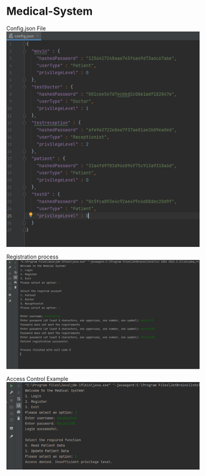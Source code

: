 ﻿# Medical-System

 Config.json File
 ![alt text](https://github.com/movinsilva/Medical-System/blob/main/src/assets/Config.png)

 Registration process
 ![alt text](https://github.com/movinsilva/Medical-System/blob/main/src/assets/Registration.png)

Access Control Example
![alt text](https://github.com/movinsilva/Medical-System/blob/main/src/assets/AccessControl.png)
